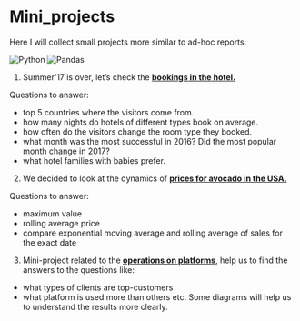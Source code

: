 # Mini_projects
Here I will collect small projects more similar to ad-hoc reports.

![Python](https://img.shields.io/badge/python-3670A0?style=for-the-badge&logo=python&logoColor=ffdd54)
![Pandas](https://img.shields.io/badge/pandas-%23150458.svg?style=for-the-badge&logo=pandas&logoColor=white)


1. Summer’17 is over, let’s check the **[bookings in the hotel.](https://github.com/runaevalina/Sales_Transactions_Orders/tree/main/Bookings%20_in_hotels)**

Questions to answer:

- top 5 countries where the visitors come from.
- how many nights do hotels of different types book on average.
- how often do the visitors change the room type they booked.
- what month was the most successful in 2016? Did the most popular month change in 2017?
- what hotel families with babies prefer.

2. We decided to look at the dynamics of **[prices for avocado in the USA.](https://github.com/runaevalina/Sales_Transactions_Orders/tree/main/Avocado_sales_USA)**

Questions to answer:

- maximum value
- rolling average price
- compare exponential moving average and rolling average of sales for the exact date

3. Mini-project related to the **[operations on platforms](https://github.com/runaevalina/Sales_Transactions_Orders/tree/main/Operations)**, help us to find the answers to the questions like:
- what types of clients are top-customers
- what platform is used more than others etc. Some diagrams will help us to understand the results more clearly.
